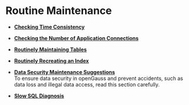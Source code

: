 # Routine Maintenance<a name="EN-US_TOPIC_0289897003"></a>

-   **[Checking Time Consistency](checking-time-consistency.md)**  

-   **[Checking the Number of Application Connections](checking-the-number-of-application-connections.md)**  

-   **[Routinely Maintaining Tables](routinely-maintaining-tables.md)**  

-   **[Routinely Recreating an Index](routinely-recreating-an-index.md)**  

-   **[Data Security Maintenance Suggestions](data-security-maintenance-suggestions.md)**  
To ensure data security in openGauss and prevent accidents, such as data loss and illegal data access, read this section carefully.
-   **[Slow SQL Diagnosis](slow-sql-diagnosis.md)**  


